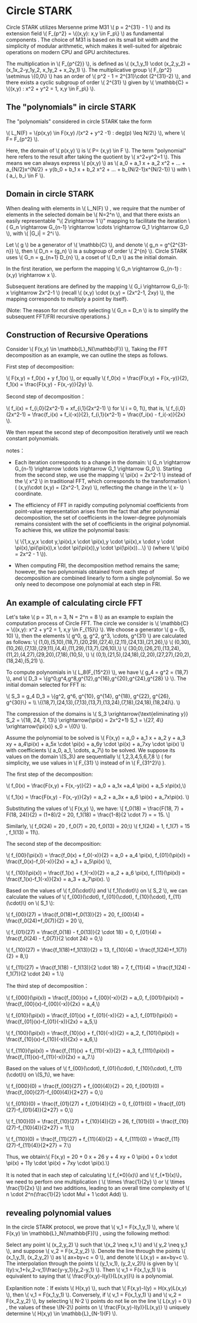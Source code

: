 # Circle STARK 

Circle STARK utilizes Mersenne prime M31
\\( p = 2^{31} - 1 \\)
and its extension field \\( F_{p^2} = \\{(x,y): x,y \in F_p\\} \\) as fundamental components . The choice of M31 is based on its small bit width and the simplicity of modular arithmetic, which makes it well-suited for algebraic operations on modern CPU and GPU architectures.

The multiplication in
\\( F_{p^{2}} \\),
is defined as \\( (x_1,y_1) \cdot (x_2,y_2) = (x_1x_2-y_1y_2, x_1y_2 + x_2y_1) \\).  The multiplicative group \\( F_{p^2}  \setminus \\{0,0\\} \\) has an order of \\( p^2 - 1 = 2^{31}\cdot (2^{31}-2) \\), and there exists a cyclic subgroup of order \\( 2^{31} \\) given by \\( \mathbb{C} = \\{(x,y) : x^2 + y^2 = 1, x,y \in F_p\\} \\).

## The "polynomials" in circle STARK

The "polynomials" considered in circle STARK take the form

\\( L_N(F) = \\{p(x,y) \in F(x,y) /(x^2 + y^2 -1) : deg(p) \leq N/2\\} \\), where \\( F= F_{p^2} \\).

Here, the domain of \\( p(x,y) \\) is \\( P= (x,y) \in F \\). The term "polynomial" here refers to the result after taking the quotient by \\( x^2+y^2=1 \\). This means we can always express \\( p(x,y) \\) as \\( a_0 + a_1 x + a_2 x^2 + ... + a_{N/2}x^{N/2} + y(b_0 + b_1 x + b_2 x^2 + ... + b_{N/2-1}x^{N/2-1}) \\) with \\( a_i, b_i \in F \\).

## Domain in circle STARK

When dealing with elements in \\( L_N(F) \\) , we require that the number of elements in the selected domain be \\( N=2^n \\), and that there exists an easily representable "\\( 2\rightarrow 1 \\)" mapping to facilitate the iteration \\( G_n \rightarrow G_{n-1} \rightarrow   \cdots \rightarrow G_1 \rightarrow G_0 \\), with \\( |G_i| = 2^i \\). 

Let \\( g \\) be a generator of \\( \mathbb{C} \\), and denote \\( g_n = g^{2^{31-n}} \\), then \\( D_n = (g_n) \\) is a subgroup of order \\( 2^{n} \\). Circle STARK uses \\( G_n = g_{n+1} D_{n} \\), a coset of \\( D_n \\) as the initial domain. 

In the first iteration, we perform the mapping \\( G_n \rightarrow G_{n-1} : (x,y) \rightarrow x \\).

Subsequent iterations are defined by the mapping  \\( G_i \rightarrow G_{i-1}: x \rightarrow 2x^2-1 \\) (recall \\( (x,y) \cdot (x,y) = (2x^2-1, 2xy) \\), the mapping corresponds to multiply a point by itself).

 (Note: The reason for not directly selecting \\( G_n = D_n \\) is to simplify the subsequent FFT/FRI recursive operations.)

## Construction of Recursive Operations

Consider \\( F(x,y) \in  \mathbb{L}_N(\mathbb{F}) \\), Taking the FFT decomposition as an example, we can outline the steps as follows.

First step of decomposition: 

\\( F(x,y) = f_0(x) + y f_1(x) \\), or equally 
 \\( f_0(x) = \frac{F(x,y) + F(x,-y)}{2}, f_1(x) = \frac{F(x,y) - F(x,-y)}{2y} \\).

Second step of decomposition：

\\( f_i(x) = f_{i,0}(2x^2-1) + xf_{i,1}(2x^2-1) \\) for \\( i = 0, 1\\), that is, \\( f_{i,0}(2x^2-1) = \frac{f_i(x) + f_i(-x)}{2}, f_{i,1}(x^2-1) = \frac{f_i(x) - f_i(-x)}{2x} \\).

We then repeat the second step of decomposition iteratively until we reach constant polynomials.

notes：

- Each iteration corresponds to a change in the domain:  \\( G_n \rightarrow G_{n-1} \rightarrow   \cdots \rightarrow G_1 \rightarrow G_0 \\). Starting from the second step, we use the mapping \\( \pi(x) = 2x^2-1 \\) instead of the \\( x^2 \\) in traditional FFT, which corresponds to the transformation \\( (x,y)\cdot (x,y) = (2x^2-1, 2xy) \\), reflecting the change in the \\( x- \\) coordinate. 

- The efficiency of FFT in rapidly computing polynomial coefficients from point-value representation arises from the fact that after polynomial decomposition, the set of coefficients in the lower-degree polynomials remains consistent with the set of coefficients in the original polynomial. To achieve this, we utilize the polynomial basis:

  \\( \\{1,x,y,x \cdot y,\pi(x),x \cdot \pi(x),y \cdot \pi(x),x \cdot y \cdot \pi(x),\pi(\pi(x)),x \cdot \pi(\pi(x)),y \cdot \pi(\pi(x))...\\} \\) (where \\( \pi(x) = 2x^2 - 1 \\)).

- When computing FRI, the decomposition method remains the same; however, the two polynomials obtained from each step of decomposition are combined linearly to form a single polynomial. So we only need to decompose one polynomial at each step in FRI. 

## An example of calculating circle FFT

Let's take \\( p = 31, n = 3, N = 2^n = 8 \\) as an example to explain the computation process of Circle FFT. The circle we consider is \\( \mathbb{C} = \\{(x,y): x^2 + y^2 = 1, x,y \in F_{15}\\} \\). We choose a generator \\( g = (5, 10) \\), then the elements \\( g^0, g, g^2, g^3, \cdots, g^{31} \\) are calculated as follows: \\( (1,0),(5,10),(18,7),(20,29),(27,4),(2,11),(24,13),(21,26),\\) \\( (0,30),(10,26),(7,13),(29,11),(4,4),(11,29),(13,7),(26,10),\\) \\( (30,0),(26,21),(13,24),(11,2),(4,27),(29,20),(7,18),(10,5), \\) \\( (0,1),(21,5),(24,18),(2,20),(27,27),(20,2),(18,24),(5,21) \\).

To compute polynomials in \\( L_8(F_{15^2}) \\), we have  \\( g_4 = g^2 = (18,7) \\), and  \\( D_3 = \\{g^0,g^4,g^8,g^{12},g^{16},g^{20},g^{24},g^{28} \\} \\). The initial domain selected for FFT is:

\\( S_3 = g_4 D_3 = \\{g^2, g^6, g^{10}, g^{14}, g^{18}, g^{22}, g^{26}, g^{30}\\} = \\\ \\{(18,7),(24,13),(7,13),(13,7),(13,24),(7,18),(24,18),(18,24)\\}. \\)

The compression of the domains is \\( S_3 \xrightarrow{\text{eliminating y}} S_2 = \\{18, 24, 7, 13\\} \xrightarrow{\pi(x) = 2x^2+1} S_1 = \\{27, 4\\} \xrightarrow{\pi(x)} s_0 = \\{0\\} \\).

Assume the polynomial to be solved is  \\( F(x,y) = a_0 + a_1 x + a_2 y + a_3 xy + a_4\pi(x) + a_5x \cdot \pi(x) + a_6y \cdot \pi(x) + a_7xy \cdot \pi(x) \\) with coefficients \\( a_0, a_1, \cdots, a_7\\) to be solved. We suppose its values on the domain \\(S_3\\) are sequentially \\( 1,2,3,4,5,6,7,8 \\) ( for simplicity, we use values in \\( F_{31} \\) instead of in \\( F_{31^2}\\) ). 

The first step of the decomposition:

\\( f_0(x) = \frac{F(x,y) + F(x,-y)}{2} = a_0 + a_1x +a_4 \pi(x) + a_5 x\pi(x),\\)

\\( f_1(x) = \frac{F(x,y) - F(x,-y)}{2y} = a_2 + a_3x + a_6 \pi(x) + a_7x\pi(x). \\)

Substituting the values of  \\( F(x,y) \\), we have:
\\[ f_0(18) = \frac{F(18, 7) + F(18, 24)}{2} = (1+8)/2 = 20, f_1(18) = \frac{1-8}{2 \cdot 7} = = 15. \\]

Similarly, \\( f_0(24) = 20 , f_0(7) = 20, f_0(13) = 20;\\) \\( f_1(24) = 1, f_1(7) = 15 , f_1(13) = 11\\).

The second step of the decomposition:

\\( f_{00}(\pi(x)) = \frac{f_0(x) + f_0(-x)}{2} = a_0 + a_4 \pi(x), f_{01}(\pi(x)) = \frac{f_0(x)-f_0(-x)}{2x} = a_1 + a_5\pi(x) \\),

\\( f_{10}(\pi(x)) = \frac{f_1(x) + f_1(-x)}{2} = a_2 + a_6 \pi(x), f_{11}(\pi(x)) = \frac{f_1(x)-f_1(-x)}{2x} = a_3 + a_7\pi(x). \\)

Based on the values of \\( f_0(\cdot)\\)  and \\( f_1(\cdot)\\) on \\( S_2 \\), we can calculate the values of \\( f_{00}(\cdot), f_{01}(\cdot), f_{10}(\cdot), f_{11}(\cdot)\\) on \\( S_1 \\):

\\( f_{00}(27) = \frac{f_0(18)+f_0(13)}{2} = 20, f_{00}(4) = \frac{f_0(24)+f_0(7)}{2} = 20 \\),

\\( f_{01}(27) = \frac{f_0(18) - f_0(13)}{2 \cdot 18} = 0, f_{01}(4) = \frac{f_0(24) - f_0(7)}{2 \cdot 24} = 0,\\)

\\( f_{10}(27) = \frac{f_1(18)+f_1(13)}{2} = 13, f_{10}(4) = \frac{f_1(24)+f_1(7)}{2} = 8,\\)

\\( f_{11}(27) = \frac{f_1(18) - f_1(13)}{2 \cdot 18} = 7, f_{11}(4) = \frac{f_1(24) - f_1(7)}{2 \cdot 24} = 1.\\)

 The third step of decomposition：

\\( f_{000}(\pi(x)) = \frac{f_{00}(x) + f_{00}(-x)}{2} = a_0, f_{001}(\pi(x)) = \frac{f_{00}(x)-f_{00}(-x)}{2x} = a_4,\\)

\\( f_{010}(\pi(x)) = \frac{f_{01}(x) + f_{01}(-x)}{2} = a_1, f_{011}(\pi(x)) = \frac{f_{01}(x)-f_{01}(-x)}{2x} = a_5,\\)

\\( f_{100}(\pi(x)) = \frac{f_{10}(x) + f_{10}(-x)}{2} = a_2, f_{101}(\pi(x)) = \frac{f_{10}(x)-f_{10}(-x)}{2x} = a_6,\\)

\\( f_{110}(\pi(x)) = \frac{f_{11}(x) + f_{11}(-x)}{2} = a_3, f_{111}(\pi(x)) = \frac{f_{11}(x)-f_{11}(-x)}{2x} = a_7.\\)

Based on the values of \\( f_{00}(\cdot), f_{01}(\cdot), f_{10}(\cdot), f_{11}(\cdot)\\) on \\(S_1\\), we have:

\\( f_{000}(0) = \frac{f_{00}(27) + f_{00}(4)}{2} = 20, f_{001}(0) = \frac{f_{00}(27)-f_{00}(4)}{2*27} = 0,\\)

\\( f_{010}(0) = \frac{f_{01}(27) + f_{01}(4)}{2} = 0, f_{011}(0) = \frac{f_{01}(27)-f_{01}(4)}{2*27} = 0,\\)

\\( f_{100}(0) = \frac{f_{10}(27) + f_{10}(4)}{2} = 26, f_{101}(0) = \frac{f_{10}(27)-f_{10}(4)}{2*27} = 11,\\)

\\( f_{110}(0) = \frac{f_{11}(27) + f_{11}(4)}{2} = 4, f_{111}(0) = \frac{f_{11}(27)-f_{11}(4)}{2*27} = 7.\\)

Thus, we obtain:\\( F(x,y) = 20 + 0 x + 26 y + 4 xy + 0 \pi(x) + 0 x \cdot \pi(x) + 11y \cdot \pi(x) + 7xy \cdot \pi(x).\\)

It is noted that in each step of calculating \\( f_{*0}(x)\\) and \\( f_{*1}(x)\\)，we need to perforn one multiplication ( \\( \times \frac{1}{2y} \\) or \\( \times \frac{1}{2x} \\)) and two additions, leading to an overall time complexity of \\( n \cdot 2^n(\frac{1}{2} \cdot Mul + 1 \cdot Add) \\).

## revealing polynomial values 

In the circle STARK protocol, we prove that \\( v_1 = F(x_1,y_1) \\), where  \\( F(x,y) \in \mathbb{L}_N(\mathbb{F})\\) , using the following method:

Select any point  \\( (x_2,y_2) \\) such that \\(x_2 \neq x_1 \\) and \\( y_2 \neq y_1 \\), and suppose \\( v_2 = F(x_2,y_2) \\). Denote the line through the points \\( (x_1,y_1), (x_2,y_2) \\) as \\( ax+by+c = 0 \\), and denote \\( L(x,y) = ax+by+c \\). The interpolation through the points \\( (y_1,v_1), (y_2,v_2)\\) is given by \\( I(y):v_1+(v_2-v_1)\frac{y-y_1}{y_2-y_1} \\). Then \\( v_1 = F(x_1,y_1) \\) is equivalent to saying that  \\( \frac{F(x,y)-I(y)}{L(x,y)}\\) is a polynomial. 

Explanition note：If exists \\( H(x,y) \\), such that \\( F(x,y)-I(y) = H(x,y)L(x,y) \\), then \\( v_1 = F(x_1,y_1) \\). Conversely, if \\( v_1 = F(x_1,y_1) \\) and \\( v_2 = F(x_2,y_2) \\), by selecting \\( N-2 \\) points do not lie on the line \\( L(x,y) = 0 \\) ,  the values of these \\(N-2\\) points on \\( \frac{F(x,y)-I(y)}{L(x,y)} \\) uniquely determine \\( H(x,y) \in \mathbb{L}_{N-1}(F) \\).
